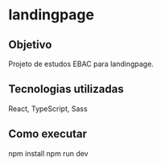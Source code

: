 ﻿# landingpage

## Objetivo
Projeto de estudos EBAC para landingpage.

## Tecnologias utilizadas
React, TypeScript, Sass

## Como executar
npm install
npm run dev
